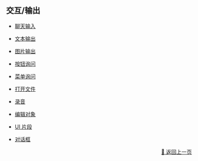 ## 交互/输出

- [聊天输入](./user_chat-zh_CN.md)

- [文本输出](./output-zh_CN.md)

- [图片输出](./image-zh_CN.md)

- [按钮询问](./query_confirm-zh_CN.md)

- [菜单询问](./menu-query-zh_CN.md)

- [打开文件](./open-file-zh_CN.md)

- [录音]()

- [编辑对象]()

- [UI 片段]()

- [对话框]()

<!-- 
Record Audio
Edit Object
UI Block
UI Dialog -->



<p align="right" >
  <a href="../../components/index-zh_CN.md">
    🔗 返回上一页
  </a>
</p>
